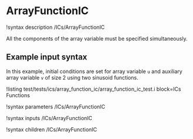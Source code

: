 # ArrayFunctionIC

!syntax description /ICs/ArrayFunctionIC

All the components of the array variable must be specified simultaneously.

## Example input syntax

In this example, initial conditions are set for array variable `u` and auxiliary array variable `v` of size 2 using two sinusoid functions.

!listing test/tests/ics/array_function_ic/array_function_ic_test.i block=ICs Functions

!syntax parameters /ICs/ArrayFunctionIC

!syntax inputs /ICs/ArrayFunctionIC

!syntax children /ICs/ArrayFunctionIC
